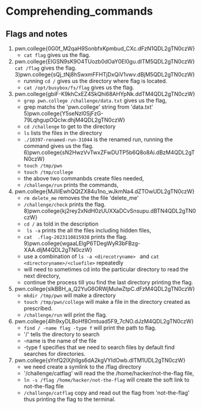 # Comprehending_commands

## Flags and notes

1) pwn.college{0G0f_M2qaH9SonbfxKpmbud_CXc.dFzN1QDL2gTN0czW}
    - `cat flag` gives us the flag. 
2) pwn.college{EIGSN9sK9O4TUozb0dOaY0El0gu.dlTM5QDL2gTN0czW}
    `cat /flag` gives the flag. 
3)pwn.college{sQj_tNj8hSwxmFFHTjDxQiV1vwv.dBjM5QDL2gTN0czW}
    - running `cd /` gives us the directory where flag is located. 
    - `cat /opt/busybox/fs/flag` gives us the flag. 
4) pwn.college{gbiF-K9khCxEZ4SkQhi68AHYpNk.ddTM4QDL2gTN0czW}
    - ` grep pwn.college /challenge/data.txt ` gives us the flag,
    - grep matchs the 'pwn.college' string from 'data.txt' 
5)pwn.college{Y5seNzl0SjFzG-79LqhgupOQcIw.dhjM4QDL2gTN0czW}
    - `cd /challenge` to get to the directory
    - `ls` lists the files in the directory
    - `./10397-renamed-run-31044` is the renamed run, running the command gives us the flag. 
6)pwn.college{sN2HwzVvTwxZFwDUTP5b6Q8o8Ai.dBzM4QDL2gTN0czW}
    - `touch /tmp/pwn`
    - `touch /tmp/college`
    - the above two commanbds create files needed, 
    - `/challenge/run` prints the commands, 
7) pwn.college{MJIiIEwhQQtZX84u1no_wJkmNa4.dZTOwUDL2gTN0czW}
    - `rm delete_me` removes the the file 'delete_me'
    - `/challenge/check` prints the flag. 
8)pwn.college{kj2rey2xNdH0zUUXXaDCvSnsupu.dBTN4QDL2gTN0czW}
    - `cd /` as told in the description
    - ` ls -a` prints the all the files including hidden files,     
    -  `cat  .flag-2023110815938` prints the flag. 
9)pwn.college{wgaaLElgP6TDegWyR3bFBzg-XAA.dljM4QDL2gTN0czW} 
    - use a combination of `ls -a <direcotryname> ` and `cat <directoryname>/<cluefile>` repeatedly
    - will need to sometimes cd into the particular directory to read the next directory,
    - continue the process till you find the last directory printing the flag. 
10) pwn.college{slkBBH_a_Q2YuG6ORWjMulwZtpC.dFzM4QDL2gTN0czW}
    - `mkdir /tmp/pwn` will make a directory
    - `touch /tmp/pwn/college` will make a file in the directory created as prescribed.
    - `/challenge/run` will print the flag.
11) pwn.college{4lh9xyDLBoHf8Omtuad5F9_7cNO.dJzM4QDL2gTN0czW}
    - `find / -name flag -type f` will print the path to flag. 
    - '/' tells the directory to search 
    - -name is the name of the file
    - -type f specifies that we need to search files by default find searches for directories. 
12) pwn.college{sYnfQ2lXjhllgs6dA2kgVYIdOwb.dlTM1UDL2gTN0czW}
    - we need create a symlink to the /flag directory
    - '/challenge/catflag' will read the the /home/hacker/not-the-flag file,
    - `ln -s /flag /home/hacker/not-the-flag` will create the soft link to not-the-flag file
    - `/challenge/catflag` copy and read out the flag from 'not-the-flag' thus printing the flag to the terminal. 



